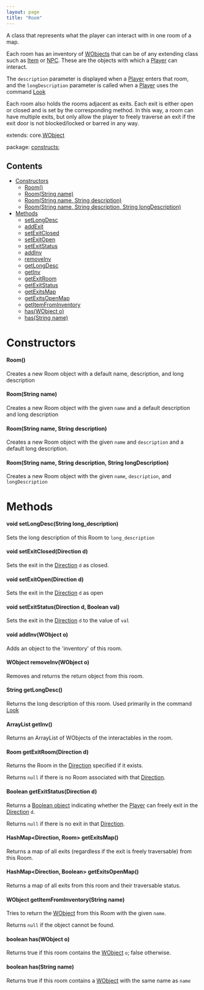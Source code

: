 ```yaml
---
layout: page
title: "Room"
---
```


A class that represents what the player can interact with in one room of a map.

Each room has an inventory of [WObjects](/core/wobject.html) that can be of any extending class such as [Item](/constructs/item.html) or [NPC](/constructs/npc.html). These are the objects with which a [Player](/core/player.html) can interact.

The `description` parameter is displayed when a [Player](/core/player.html) enters that room, and the `longDescription` parameter is called when a [Player](/core/player.html) uses the command [Look](/parser/commands/look.html)

Each room also holds the rooms adjacent as exits. Each exit is either open or closed and is set by the corresponding method. In this way, a room can have multiple exits, but only allow the player to freely traverse an exit if the exit door is not blocked/locked or barred in any way.

extends:
    core.[WObject](/core/wobject.html)

package: [constructs](/constructs/);

## Contents

- [Constructors](#constructors)
  - [Room()](#room)
  - [Room(String name)](#roomstring-name)
  - [Room(String name, String description)](#roomstring-name-string-description)
  - [Room(String name, String description, String longDescription)](#roomstring-name-string-description-string-longdescription)
- [Methods](#methods)
  - [setLongDesc](#void-setlongdescstring-long_description)
  - [addExit](#void-addexitdirection-d-room-r)
  - [setExitClosed](#void-setexitcloseddirection-d)
  - [setExitOpen](#void-setexitopendirection-d)
  - [setExitStatus](#void-setexitstatusdirection-d-boolean-val)
  - [addInv](#void-addinvwobject-o)
  - [removeInv](#wobject-removeinvwobject-o)
  - [getLongDesc](#string-getlongdesc)
  - [getInv](#arraylistwobject-getinv)
  - [getExitRoom](#room-getexitroomdirection-d)
  - [getExitStatus](#boolean-getexitstatusdirection-d)
  - [getExitsMap](#hashmapdirection-room-getexitsmap)
  - [getExitsOpenMap](#hashmapdirection-boolean-getexitsopenmap)
  - [getItemFromInventory](#wobject-getitemfrominventorystring-name)
  - [has(WObject o)](#boolean-haswobject-o)
  - [has(String name)](#boolean-hasstring-name)

# Constructors

#### Room()

Creates a new Room object with a default name, description, and long description

#### Room(String name)

Creates a new Room object with the given `name` and a default description and long description

#### Room(String name, String description)

Creates a new Room object with the given `name` and `description` and a default long description.

#### Room(String name, String description, String longDescription)

Creates a new Room object with the given `name`, `description`, and `longDescription`

# Methods

#### void setLongDesc(String long_description)

Sets the long description of this Room to `long_description`

#### void setExitClosed(Direction d)

Sets the exit in the [Direction](/core/direction.html) `d` as closed.

#### void setExitOpen(Direction d)

Sets the exit in the [Direction](/core/direction.html) `d` as open

#### void setExitStatus(Direction d, Boolean val)

Sets the exit in the [Direction](/core/direction.html) `d` to the value of `val`

#### void addInv(WObject o)

Adds an object to the 'inventory' of this room.

#### WObject removeInv(WObject o)

Removes and returns the return object from this room.

#### String getLongDesc()

Returns the long description of this room. Used primarily in the command [Look](/parser/commands/look.html)

#### ArrayList<WObject> getInv()

Returns an ArrayList of WObjects of the interactables in the room.

#### Room getExitRoom(Direction d)

Returns the Room in the [Direction](/core/direction.html) specified if it exists.

Returns `null` if there is no Room associated with that [Direction](/core/direction.html).

#### Boolean getExitStatus(Direction d)

Returns a [Boolean object](http://docs.oracle.com/javase/7/docs/api/java/lang/Boolean.html) indicating whether the [Player](/core/player.html) can freely exit in the [Direction](/core/direction.html) `d`.

Returns `null` if there is no exit in that [Direction](/core/direction.html).

#### HashMap<Direction, Room> getExitsMap()

Returns a map of all exits (regardless if the exit is freely traversable) from this Room.

#### HashMap<Direction, Boolean> getExitsOpenMap()

Returns a map of all exits from this room and their traversable status.

#### WObject getItemFromInventory(String name)

Tries to return the [WObject](/core/wobject.html) from this Room with the given `name`. 

Returns `null` if the object cannot be found.

#### boolean has(WObject o)

Returns true if this room contains the [WObject](/core/wobject.html) `o`; false otherwise.

#### boolean has(String name)

Returns true if this room contains a [WObject](/core/wobject.html) with the same name as `name`